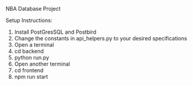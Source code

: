 NBA Database Project

Setup Instructions:


1. Install PostGresSQL and Postbird
2. Change the constants in api_helpers.py to your desired specifications
3. Open a terminal
3. cd backend
4. python run.py
5. Open another terminal
6. cd frontend
7. npm run start